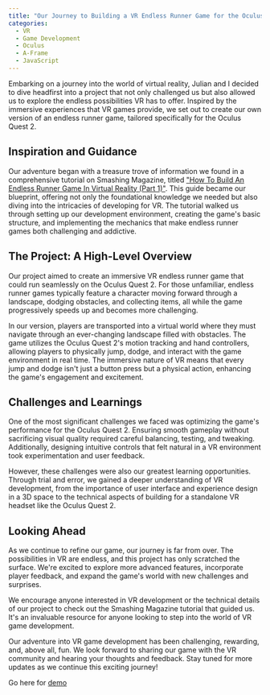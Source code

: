 ```yaml
---
title: "Our Journey to Building a VR Endless Runner Game for the Oculus Quest 2"
categories:
  - VR
  - Game Development
  - Oculus
  - A-Frame
  - JavaScript
---
```


Embarking on a journey into the world of virtual reality, Julian and I decided to dive headfirst into a project that not only challenged us but also allowed us to explore the endless possibilities VR has to offer. Inspired by the immersive experiences that VR games provide, we set out to create our own version of an endless runner game, tailored specifically for the Oculus Quest 2.

## Inspiration and Guidance

Our adventure began with a treasure trove of information we found in a comprehensive tutorial on Smashing Magazine, titled ["How To Build An Endless Runner Game In Virtual Reality (Part 1)"](https://www.smashingmagazine.com/2019/03/virtual-reality-endless-runner-game-vr-part-1/). This guide became our blueprint, offering not only the foundational knowledge we needed but also diving into the intricacies of developing for VR. The tutorial walked us through setting up our development environment, creating the game's basic structure, and implementing the mechanics that make endless runner games both challenging and addictive.

## The Project: A High-Level Overview

Our project aimed to create an immersive VR endless runner game that could run seamlessly on the Oculus Quest 2. For those unfamiliar, endless runner games typically feature a character moving forward through a landscape, dodging obstacles, and collecting items, all while the game progressively speeds up and becomes more challenging.

In our version, players are transported into a virtual world where they must navigate through an ever-changing landscape filled with obstacles. The game utilizes the Oculus Quest 2's motion tracking and hand controllers, allowing players to physically jump, dodge, and interact with the game environment in real time. The immersive nature of VR means that every jump and dodge isn't just a button press but a physical action, enhancing the game's engagement and excitement.

## Challenges and Learnings

One of the most significant challenges we faced was optimizing the game's performance for the Oculus Quest 2. Ensuring smooth gameplay without sacrificing visual quality required careful balancing, testing, and tweaking. Additionally, designing intuitive controls that felt natural in a VR environment took experimentation and user feedback.

However, these challenges were also our greatest learning opportunities. Through trial and error, we gained a deeper understanding of VR development, from the importance of user interface and experience design in a 3D space to the technical aspects of building for a standalone VR headset like the Oculus Quest 2.

## Looking Ahead

As we continue to refine our game, our journey is far from over. The possibilities in VR are endless, and this project has only scratched the surface. We're excited to explore more advanced features, incorporate player feedback, and expand the game's world with new challenges and surprises.

We encourage anyone interested in VR development or the technical details of our project to check out the Smashing Magazine tutorial that guided us. It's an invaluable resource for anyone looking to step into the world of VR game development.

Our adventure into VR game development has been challenging, rewarding, and, above all, fun. We look forward to sharing our game with the VR community and hearing your thoughts and feedback. Stay tuned for more updates as we continue this exciting journey!

Go here for [demo](https://absorbing-open-education.glitch.me)
